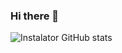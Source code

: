 ### Hi there 👋

![Instalator GitHub stats](https://github-readme-stats.vercel.app/api?username=instalator&show_icons=true&theme=dark)

